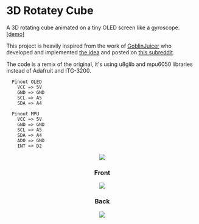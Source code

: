 # 3D Rotatey Cube

  A 3D rotating cube animated on a tiny OLED screen like a gyroscope. [[demo]](https://www.youtube.com/watch?v=1GbFJb48saU)

  This project is heavily inspired from the work of [GoblinJuicer](https://www.reddit.com/user/GoblinJuicer)
  who developed and implemented [the idea](http://imgur.com/gallery/fQUAx/new) and posted on [this subreddit](https://www.reddit.com/r/arduino/comments/3vmw1k/ive_been_playing_with_a_gyroscope_and_an_lcd/).
  
  The code is a remix of the original, it's using u8glib and mpu6050 libraries instead of Adafruit and ITG-3200.
```
  Pinout OLED
    VCC => 5V
    GND => GND
    SCL => A5
    SDA => A4
  
  Pinout MPU
    VCC => 5V
    GND => GND
    SCL => A5
    SDA => A4
    AD0 => GND
    INT => D2
```
<p align="center">
<img src="https://raw.githubusercontent.com/tobozo/Rotatey_Cube/master/rotatey-cube.jpg" />
</p>


<h3 align="center">Front</h3>
<p align="center">
<img src="https://raw.githubusercontent.com/tobozo/Rotatey_Cube/master/front.jpg" />
</p>
<h3 align="center">Back</h3>
<p align="center">
<img src="https://raw.githubusercontent.com/tobozo/Rotatey_Cube/master/back.jpg" />
</p>